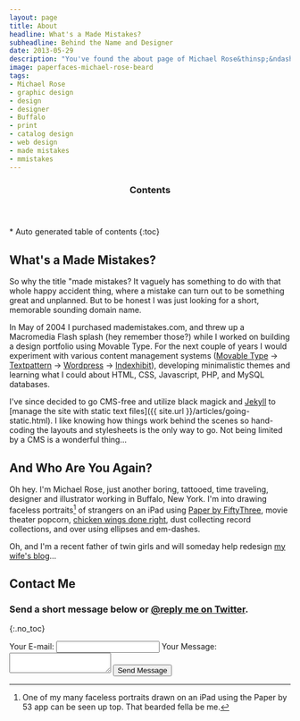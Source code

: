 ```yaml
---
layout: page
title: About
headline: What's a Made Mistakes?
subheadline: Behind the Name and Designer
date: 2013-05-29
description: "You've found the about page of Michael Rose&thinsp;&ndash;&thinsp;just another boring, tattooed, time traveling, designer and illustrator from Buffalo, New York."
image: paperfaces-michael-rose-beard
tags: 
- Michael Rose
- graphic design
- design
- designer
- Buffalo
- print
- catalog design
- web design
- made mistakes
- mmistakes
---
```

<section id="table-of-contents" class="toc">
  <header>
    <h3 class="delta">Contents</h3>
  </header>
<div id="drawer" markdown="1">
*  Auto generated table of contents
{:toc}
</div>
</section><!-- /#table-of-contents -->

## What's a Made Mistakes?

So why the title "made mistakes? It vaguely has something to do with that whole happy accident thing, where a mistake can turn out to be something great and unplanned. But to be honest I was just looking for a short, memorable sounding domain name.

In May of 2004 I purchased mademistakes.com, and threw up a Macromedia Flash splash (hey remember those?) while I worked on building a design portfolio using Movable Type. For the next couple of years I would experiment with various content management systems ([Movable Type](http://www.movabletype.org/) &rarr; [Textpattern](http://textpattern.com/) &rarr; [Wordpress](http://wordpress.org/) &rarr; [Indexhibit](http://www.indexhibit.org/)), developing minimalistic themes and learning what I could about <abbr>HTML</abbr>, <abbr>CSS</abbr>, Javascript, <abbr>PHP</abbr>, and MySQL databases.

I've since decided to go <abbr>CMS</abbr>-free and utilize black magick and [Jekyll](http://jekyllrb.com/) to [manage the site with static text files]({{ site.url }}/articles/going-static.html). I like knowing how things work behind the scenes so hand-coding the layouts and stylesheets is the only way to go. Not being limited by a <abbr>CMS</abbr> is a wonderful thing...

## And Who Are You Again?

Oh hey. I'm Michael Rose, just another boring, tattooed, time traveling, designer and illustrator working in Buffalo, New York. I'm into drawing faceless portraits[^1] of strangers on an iPad using [Paper by FiftyThree](http://www.fiftythree.com/paper), movie theater popcorn, [chicken wings done right](http://www.duffswings.com "Duff's Famous Wings"), dust collecting record collections, and over using ellipses and em-dashes.

Oh, and I'm a recent father of twin girls and will someday help redesign [my wife's blog](http://2littlerosebuds.com "2 Little Rosebuds")...


## Contact Me

### Send a short message below or [@reply me on Twitter](http://twitter.com/mmistakes).
{:.no_toc}

<div class="contact-form">
	<form id="contact" name="contact" action="#" method="post">
	    <label for="email">Your E-mail:</label>
	    <input type="email" id="email" name="email" class="txt">
	    <label for="msg">Your Message:</label>
	    <textarea id="msg" name="msg" class="txtarea"></textarea>
	    <button id="send" class="btn btn-inverse" style="margin-top:1em;margin-bottom:0">Send Message</button>
	</form>
</div>

<script type="text/javascript">
    function validateEmail(email) { 
        var reg = /^(([^<>()[\]\\.,;:\s@\"]+(\.[^<>()[\]\\.,;:\s@\"]+)*)|(\".+\"))@((\[[0-9]{1,3}\.[0-9]{1,3}\.[0-9]{1,3}\.[0-9]{1,3}\])|(([a-zA-Z\-0-9]+\.)+[a-zA-Z]{2,}))$/;
        return reg.test(email);
    }

    $(document).ready(function() {
        $("#contact").submit(function() { return false; });

        $("#send").on("click", function(){
            var emailval  = $("#email").val();
            var msgval    = $("#msg").val();
            var msglen    = msgval.length;
            var mailvalid = validateEmail(emailval);
            
            if(mailvalid == false) {
                $("#email").addClass("error");
            }
            else if(mailvalid == true){
                $("#email").removeClass("error");
            }
            
            if(msglen < 4) {
                $("#msg").addClass("error");
            }
            else if(msglen >= 4){
                $("#msg").removeClass("error");
            }
            
            if(mailvalid == true && msglen >= 4) {
                // if both validate we attempt to send the e-mail
                // we then hide the submit btn so the user doesnt click twice
                $("#send").replaceWith("<em>sending...</em>");
                
                $.ajax({
                    type: 'POST',
                    url: 'sendmessage.php',
                    data: $("#contact").serialize(),
                });
            }
        });
    });
</script>

[^1]: One of my many faceless portraits drawn on an iPad using the Paper by 53 app can be seen up top. That bearded fella be me.